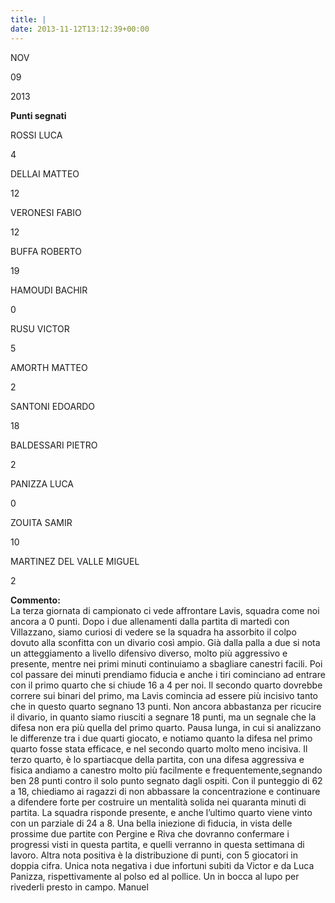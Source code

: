 ```yaml
---
title: |
date: 2013-11-12T13:12:39+00:00
---
```

NOV

09

2013

**Punti segnati**

ROSSI LUCA

4

DELLAI MATTEO

12

VERONESI FABIO

12

BUFFA ROBERTO

19

HAMOUDI BACHIR

0

RUSU VICTOR

5

AMORTH MATTEO

2

SANTONI EDOARDO

18

BALDESSARI PIETRO

2

PANIZZA LUCA

0

ZOUITA SAMIR

10

MARTINEZ DEL VALLE MIGUEL

2

**Commento:**  
La terza giornata di campionato ci vede affrontare Lavis, squadra come noi ancora a 0 punti. Dopo i due allenamenti dalla partita di martedì con Villazzano, siamo curiosi di vedere se la squadra ha assorbito il colpo dovuto alla sconfitta con un divario così ampio. Già dalla palla a due si nota un atteggiamento a livello difensivo diverso, molto più aggressivo e presente, mentre nei primi minuti continuiamo a sbagliare canestri facili. Poi col passare dei minuti prendiamo fiducia e anche i tiri cominciano ad entrare con il primo quarto che si chiude 16 a 4 per noi. Il secondo quarto dovrebbe correre sui binari del primo, ma Lavis comincia ad essere più incisivo tanto che in questo quarto segnano 13 punti. Non ancora abbastanza per ricucire il divario, in quanto siamo riusciti a segnare 18 punti, ma un segnale che la difesa non era più quella del primo quarto. Pausa lunga, in cui si analizzano le differenze tra i due quarti giocato, e notiamo quanto la difesa nel primo quarto fosse stata efficace, e nel secondo quarto molto meno incisiva. Il terzo quarto, è lo spartiacque della partita, con una difesa aggressiva e fisica andiamo a canestro molto più facilmente e frequentemente,segnando ben 28 punti contro il solo punto segnato dagli ospiti. Con il punteggio di 62 a 18, chiediamo ai ragazzi di non abbassare la concentrazione e continuare a difendere forte per costruire un mentalità solida nei quaranta minuti di partita. La squadra risponde presente, e anche l’ultimo quarto viene vinto con un parziale di 24 a 8. Una bella iniezione di fiducia, in vista delle prossime due partite con Pergine e Riva che dovranno confermare i progressi visti in questa partita, e quelli verranno in questa settimana di lavoro. Altra nota positiva è la distribuzione di punti, con 5 giocatori in doppia cifra. Unica nota negativa i due infortuni subiti da Victor e da Luca Panizza, rispettivamente al polso ed al pollice. Un in bocca al lupo per rivederli presto in campo. Manuel